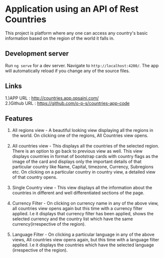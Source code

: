 # Application using an API of Rest Countries 

This project is platform where any one can access any country's basic information based on the region of the world it falls in.

## Development server

Run `ng serve` for a dev server. Navigate to `http://localhost:4200/`. The app will automatically reload if you change any of the source files.

## Links 

  1.)APP URL : http://countries.app.opsaini.com/  <br/>
	2.)Github URL : https://github.com/o-p-s/countries-app-code
	
## Features

  1) All regions view - A beautiful looking view displaying all the regions in the world. On clicking one of the regions, All Countries view opens. <br/> <br/>
  2) All countries view - This displays all the countries of the selected region. There is an option to go back to previous view as well. This view displays countries in format of bootstrap cards with country flags as the image of the card and displays only the important details of that particular country like Name, Capital, timezone, Currency, Subregions etc. On clicking on a particular country in country view, a detailed view of that country opens.  <br/> <br/>
  3) Single Country view - This view displays all the information about the countries in different and well differentiated sections of the page.  <br/> <br/>
  4) Currency Filter - On clicking on currency name in any of the above view, all countries view opens again but this time with a currency filter applied. I.e it displays that currency filter has been applied, shows the selected currency and the country list which have the same currency(irrespective of the region).  <br/> <br/>
  5) Language Filter - On clicking a particular language in any of the above views, All countries view opens again, but this time with a language filter applied. I.e it displays the countries which have the selected language (irrespective of the region).
